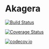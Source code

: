 # Akagera

[![Build Status](https://travis-ci.org/lcolaholicl/Akagera.jl.svg?branch=master)](https://travis-ci.org/lcolaholicl/Akagera.jl)

[![Coverage Status](https://coveralls.io/repos/lcolaholicl/Akagera.jl/badge.svg?branch=master&service=github)](https://coveralls.io/github/lcolaholicl/Akagera.jl?branch=master)

[![codecov.io](http://codecov.io/github/lcolaholicl/Akagera.jl/coverage.svg?branch=master)](http://codecov.io/github/lcolaholicl/Akagera.jl?branch=master)
